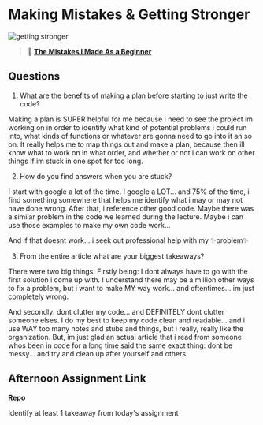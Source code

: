 # Making Mistakes & Getting Stronger

![getting stronger](https://bcw.blob.core.windows.net/public/img/lesson-images/js-bootcamp-logo.jpg)

> **📖 [The Mistakes I Made As a Beginner](https://codeworksacademy.com/fs-student-guide/resources/wk2/06-Coding-Mistakes)**

## Questions

1. What are the benefits of making a plan before starting to just write the code?

Making a plan is SUPER helpful for me because i need to see the project im working on in order to identify what kind of potential problems i could run into, what kinds of functions or whatever are gonna need to go into it an so on. It really helps me to map things out and make a plan, because then ill know what to work on in what order, and whether or not i can work on other things if im stuck in one spot for too long.


2. How do you find answers when you are stuck?

I start with google a lot of the time. I google a LOT... and 75% of the time, i find something somewhere that helps me identify what i may or may not have done wrong.
After that, i reference other good code. Maybe there was a similar problem in the code we learned during the lecture. Maybe i can use those examples to make my own code work...

And if that doesnt work... i seek out professional help with my ✨problem✨


3. From the entire article what are your biggest takeaways?

There were two big things:
Firstly being: I dont always have to go with the first solution i come up with. I understand there may be a million other ways to fix a problem, but i want to make MY way work... and oftentimes... im just completely wrong.

And secondly: dont clutter my code... and DEFINITELY dont clutter someone elses.
I do my best to keep my code clean and readable... and i use WAY too many notes and stubs and things, but i really, really like the organization.
But, im just glad an actual article that i read from someone whos been in code for a long time said the same exact thing: dont be messy... and try and clean up after yourself and others.


## Afternoon Assignment Link

**[Repo](https://github.com/IsaiahLeiva/feb-10-boss-battle)**

Identify at least 1 takeaway from today's assignment
